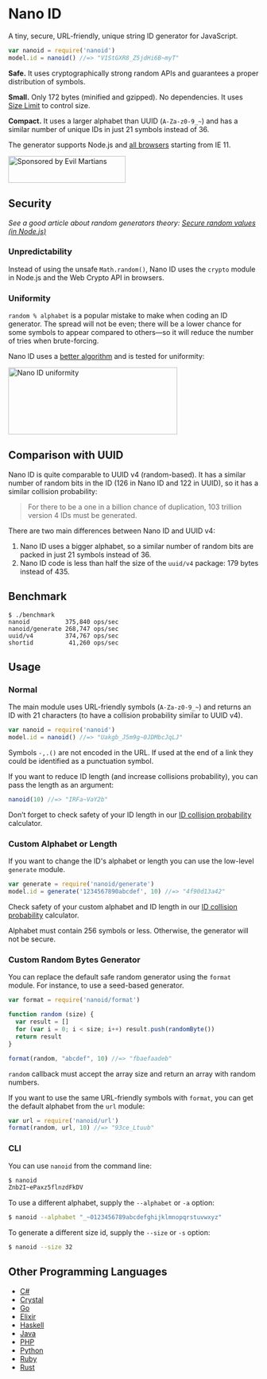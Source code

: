 # Nano ID

A tiny, secure, URL-friendly, unique string ID generator for JavaScript.

```js
var nanoid = require('nanoid')
model.id = nanoid() //=> "V1StGXR8_Z5jdHi6B~myT"
```

**Safe.** It uses cryptographically strong random APIs
and guarantees a proper distribution of symbols.

**Small.** Only 172 bytes (minified and gzipped). No dependencies.
It uses [Size Limit] to control size.

**Compact.** It uses a larger alphabet than UUID (`A-Za-z0-9_~`)
and has a similar number of unique IDs in just 21 symbols instead of 36.

The generator supports Node.js and [all browsers] starting from IE 11.

[all browsers]: http://caniuse.com/#feat=getrandomvalues
[Size Limit]:   https://github.com/ai/size-limit

<a href="https://evilmartians.com/?utm_source=nanoid">
  <img src="https://evilmartians.com/badges/sponsored-by-evil-martians.svg"
       alt="Sponsored by Evil Martians" width="236" height="54">
</a>


## Security

*See a good article about random generators theory:
[Secure random values (in Node.js)]*


### Unpredictability

Instead of using the unsafe `Math.random()`, Nano ID uses the `crypto` module
in Node.js and the Web Crypto API in browsers.


### Uniformity

`random % alphabet` is a popular mistake to make when coding an ID generator.
The spread will not be even; there will be a lower chance for some symbols
to appear compared to others—so it will reduce the number of tries
when brute-forcing.

Nano ID uses a [better algorithm] and is tested for uniformity:

<img src="distribution.png" alt="Nano ID uniformity" width="340" height="135">

[Secure random values (in Node.js)]: https://gist.github.com/joepie91/7105003c3b26e65efcea63f3db82dfba
[better algorithm]: https://github.com/ai/nanoid/blob/master/format.js


## Comparison with UUID

Nano ID is quite comparable to UUID v4 (random-based).
It has a similar number of random bits in the ID
(126 in Nano ID and 122 in UUID), so it has a similar collision probability:

> For there to be a one in a billion chance of duplication,
> 103 trillion version 4 IDs must be generated.

There are two main differences between Nano ID and UUID v4:

1. Nano ID uses a bigger alphabet, so a similar number of random bits
   are packed in just 21 symbols instead of 36.
2. Nano ID code is less than half the size of the `uuid/v4` package:
   179 bytes instead of 435.


## Benchmark

```
$ ./benchmark
nanoid          375,840 ops/sec
nanoid/generate 268,747 ops/sec
uuid/v4         374,767 ops/sec
shortid          41,260 ops/sec
```


## Usage

### Normal

The main module uses URL-friendly symbols (`A-Za-z0-9_~`) and returns an ID
with 21 characters (to have a collision probability similar to UUID v4).

```js
var nanoid = require('nanoid')
model.id = nanoid() //=> "Uakgb_J5m9g~0JDMbcJqLJ"
```

Symbols `-,.()` are not encoded in the URL. If used at the end of a link
they could be identified as a punctuation symbol.

If you want to reduce ID length (and increase collisions probability),
you can pass the length as an argument:

```js
nanoid(10) //=> "IRFa~VaY2b"
```

Don’t forget to check safety of your ID length
in our [ID collision probability] calculator.

[ID collision probability]: https://alex7kom.github.io/nano-nanoid-cc/


### Custom Alphabet or Length

If you want to change the ID's alphabet or length
you can use the low-level `generate` module.

```js
var generate = require('nanoid/generate')
model.id = generate('1234567890abcdef', 10) //=> "4f90d13a42"
```

Check safety of your custom alphabet and ID length
in our [ID collision probability] calculator.

Alphabet must contain 256 symbols or less.
Otherwise, the generator will not be secure.

[ID collision probability]: https://alex7kom.github.io/nano-nanoid-cc/


### Custom Random Bytes Generator

You can replace the default safe random generator using the `format` module.
For instance, to use a seed-based generator.

```js
var format = require('nanoid/format')

function random (size) {
  var result = []
  for (var i = 0; i < size; i++) result.push(randomByte())
  return result
}

format(random, "abcdef", 10) //=> "fbaefaadeb"
```

`random` callback must accept the array size and return an array
with random numbers.

If you want to use the same URL-friendly symbols with `format`,
you can get the default alphabet from the `url` module:

```js
var url = require('nanoid/url')
format(random, url, 10) //=> "93ce_Ltuub"
```

### CLI

You can use `nanoid` from the command line:

```sh
$ nanoid
Znb2I~ePaxz5flnzdFkDV
```

To use a different alphabet, supply the `--alphabet` or `-a` option:

```sh
$ nanoid --alphabet "_~0123456789abcdefghijklmnopqrstuvwxyz"
```

To generate a different size id, supply the `--size` or `-s` option:

```sh
$ nanoid --size 32
```


## Other Programming Languages

* [C#](https://github.com/codeyu/nanoid-net)
* [Crystal](https://github.com/mamantoha/nanoid.cr)
* [Go](https://github.com/matoous/go-nanoid)
* [Elixir](https://github.com/railsmechanic/nanoid)
* [Haskell](https://github.com/4e6/nanoid-hs)
* [Java](https://github.com/aventrix/jnanoid)
* [PHP](https://github.com/hidehalo/nanoid-php)
* [Python](https://github.com/puyuan/py-nanoid)
* [Ruby](https://github.com/radeno/nanoid.rb)
* [Rust](https://github.com/nikolay-govorov/nanoid)
